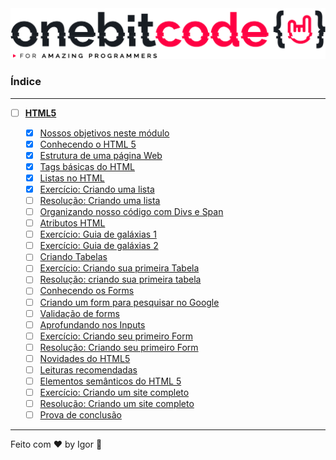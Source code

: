 <div style="text-align: center;">
  <a href="#">
    <img alt="Onebitcode" src="../.github/logo.png"/>
  </a>
</div>

### **Índice**

---

- [ ] [**HTML5**](#)

  - [X] [Nossos objetivos neste módulo](https://cronograma-ignite.notion.site/Nossos-objetivos-neste-m-dulo-47f1e085a12a453cbb2afb4ca0b3f9f8)
  - [X] [Conhecendo o HTML 5](https://cronograma-ignite.notion.site/Conhecendo-o-HTML-5-bf770c65c41547b4920e7dc93ec33949)
  - [X] [Estrutura de uma página Web](https://cronograma-ignite.notion.site/Estrutura-de-uma-p-gina-Web-1102ce3f6988444cbe2eb6fbed6d2f33)
  - [X] [Tags básicas do HTML](https://cronograma-ignite.notion.site/Tags-b-sicas-do-HTML-fae73ca807254352b517f733f11b1fdd)
  - [X] [Listas no HTML](https://cronograma-ignite.notion.site/Listas-no-HTML-dab61880bf9e4991a2a90969c600111e)
  - [X] [Exercício: Criando uma lista](https://cronograma-ignite.notion.site/Exerc-cio-Criando-uma-lista-b0194cd161204738af6897feafccdd91)
  - [ ] [Resolução: Criando uma lista](#)
  - [ ] [Organizando nosso código com Divs e Span](#)
  - [ ] [Atributos HTML](#)
  - [ ] [Exercício: Guia de galáxias 1](#)
  - [ ] [Exercício: Guia de galáxias 2](#)
  - [ ] [Criando Tabelas](#)
  - [ ] [Exercício: Criando sua primeira Tabela](#)
  - [ ] [Resolução: criando sua primeira tabela](#)
  - [ ] [Conhecendo os Forms](#)
  - [ ] [Criando um form para pesquisar no Google](#)
  - [ ] [Validação de forms](#)
  - [ ] [Aprofundando nos Inputs](#)
  - [ ] [Exercício: Criando seu primeiro Form](#)
  - [ ] [Resolução: Criando seu primeiro Form](#)
  - [ ] [Novidades do HTML5](#)
  - [ ] [Leituras recomendadas](#)
  - [ ] [Elementos semânticos do HTML 5](#)
  - [ ] [Exercício: Criando um site completo](#)
  - [ ] [Resolução: Criando um site completo](#)
  - [ ] [Prova de conclusão](#)

---

Feito com ❤ by Igor 🖖
